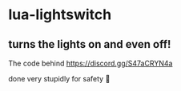# lua-lightswitch
 ## turns the lights on and even off!

 The code behind https://discord.gg/S47aCRYN4a

 done very stupidly for safety 👷

